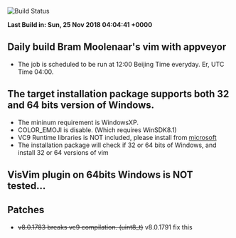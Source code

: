 ![Build Status](https://ci.appveyor.com/api/projects/status/github/wangkexiong/gvim-winbuild?branch=master&svg=true)

**Last Build in: Sun, 25 Nov 2018 04:04:41 +0000**

## Daily build Bram Moolenaar's vim with appveyor

* The job is scheduled to be run at 12:00 Beijing Time everyday. Er, UTC Time 04:00.

## The target installation package supports both 32 and 64 bits version of Windows.

* The mininum requirement is WindowsXP.
* COLOR_EMOJI is disable. (Which requires WinSDK8.1)
* VC9 Runtime libraries is NOT included, please install from [microsoft](https://www.microsoft.com/en-us/download/details.aspx?id=29)
* The installation package will check if 32 or 64 bits of Windows, and install 32 or 64 versions of vim

## VisVim plugin on 64bits Windows is NOT tested...

## Patches

* ~~v8.0.1783 breaks vc9 compilation. (uint8_t)~~ v8.0.1791 fix this

